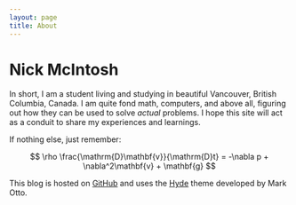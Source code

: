 ```yaml
---
layout: page
title: About
---
```

# Nick McIntosh #

In short, I am a student living and studying in beautiful Vancouver, British Columbia, Canada. I am quite fond math, computers, and above all, figuring out how they can be used to solve *actual* problems. I hope this site will act as a conduit to share my experiences and learnings.

If nothing else, just remember:

$$
\rho \frac{\mathrm{D}\mathbf{v}}{\mathrm{D}t} = -\nabla p + \nabla^2\mathbf{v} + \mathbf{g}
$$

This blog is hosted on [GitHub](https://github.com/) and uses the [Hyde](http://hyde.getpoole.com/) theme developed by Mark Otto.